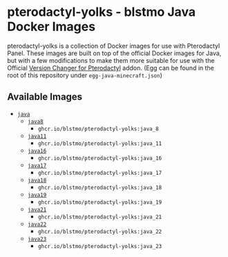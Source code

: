 # pterodactyl-yolks - blstmo Java Docker Images

pterodactyl-yolks is a collection of Docker images for use with Pterodactyl Panel. These images are built on top of the official Docker images for Java, but with a few modifications to make them more suitable for use with the Official [Version Changer for Pterodactyl](https://www.sourcexchange.net/products/version-changer) addon. (Egg can be found in the root of this repository under `egg-java-minecraft.json`)

## Available Images

* [`java`](https://github.com/blstmo/pterodactyl-yolks/tree/master/java)
  * [`java8`](https://github.com/blstmo/pterodactyl-yolks/tree/master/java/8)
    * `ghcr.io/blstmo/pterodactyl-yolks:java_8`
  * [`java11`](https://github.com/blstmo/pterodactyl-yolks/tree/master/java/11)
    * `ghcr.io/blstmo/pterodactyl-yolks:java_11`
  * [`java16`](https://github.com/blstmo/pterodactyl-yolks/tree/master/java/16)
    * `ghcr.io/blstmo/pterodactyl-yolks:java_16`
  * [`java17`](https://github.com/blstmo/pterodactyl-yolks/tree/master/java/17)
    * `ghcr.io/blstmo/pterodactyl-yolks:java_17`
  * [`java18`](https://github.com/blstmo/pterodactyl-yolks/tree/master/java/18)
    * `ghcr.io/blstmo/pterodactyl-yolks:java_18`
  * [`java19`](https://github.com/blstmo/pterodactyl-yolks/tree/master/java/19)
    * `ghcr.io/blstmo/pterodactyl-yolks:java_19`
  * [`java21`](https://github.com/blstmo/pterodactyl-yolks/tree/master/java/21)
    * `ghcr.io/blstmo/pterodactyl-yolks:java_21`
  * [`java22`](https://github.com/blstmo/pterodactyl-yolks/tree/master/java/22)
    * `ghcr.io/blstmo/pterodactyl-yolks:java_22`
  * [`java23`](https://github.com/blstmo/pterodactyl-yolks/tree/master/java/23)
    * `ghcr.io/blstmo/pterodactyl-yolks:java_23`
